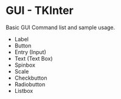 # GUI - TKInter

Basic GUI Command list and sample usage.

+ Label
+ Button
+ Entry (Input)
+ Text (Text Box)
+ Spinbox
+ Scale
+ Checkbutton
+ Radiobutton
+ Listbox